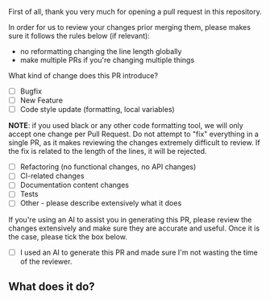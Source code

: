 First of all, thank you very much for opening a pull request in this repository.

In order for us to review your changes prior merging them, please makes sure it follows the rules below (if relevant):
* no reformatting changing the line length globally
* make multiple PRs if you're changing multiple things

What kind of change does this PR introduce?

* [ ] Bugfix
* [ ] New Feature
* [ ] Code style update (formatting, local variables)

 **NOTE**: if you used black or any other code formatting tool, we will only accept one change per Pull Request. 
           Do not attempt to "fix" everything in a single PR, as it makes reviewing the changes extremely difficult to review.
           If the fix is related to the length of the lines, it will be rejected.

* [ ] Refactoring (no functional changes, no API changes)
* [ ] CI-related changes
* [ ] Documentation content changes
* [ ] Tests
* [ ] Other - please describe extensively what it does

If you're using an AI to assist you in generating this PR, please review the changes extensively and make sure they are accurate and useful. 
Once it is the case, please tick the box below.

* [ ] I used an AI to generate this PR and made sure I'm not wasting the time of the reviewer.

## What does it do?

